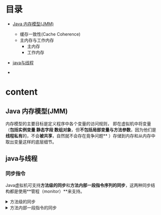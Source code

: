 
# 目录

* [Java 内存模型(JMM)](#Java-内存模型(JMM)])
 
  * 缓存一致性(Cache Coherence)
  * 主内存与工作内存
    * 主内存
    * 工作内存
* [java与线程](#java与线程)
* 





# content
## Java 内存模型(JMM)

  内存模型的主要目标是定义程序中各个变量的访问规则， 即在虚拟机中将变量（**包括实例变量 静态字段 数组对象**，但**不包括局部变量与方法参数**，因为他们是**线程私有**的，不会**被共享**，自然就不会存在竟争问题** ）存储到内存和从内存中取出变量这样的底层细节。
  
## java与线程

### 同步指令
   Java虚拟机可支持**方法级的同步**和**方法内部一段指令序列的同步**，这两种同步结构都是使用**管程（monitor）**来支持。
   
   <details>
   <summary>方法级的同步</summary>
  
   方法级的同步是隐式的，就是说无需通过字节码指令来控制，它实现在方法调用和返回操作中，从类文件中的方法常量池的方法结构中的acc_synchronized 访问标志得知方法是否声明为**同步**，  当方法调用时，调用指令将会检查该标志位，如果设置为同步，执行线程就要求先成功持有**管程**，然后才能执行方法，最后当方法完成（无论正常完成或非正常完成） 时释放管程，在方法执行期间，执行线程持有了管程，其他任何线程都无法再获得同一个管程，如果一个同步方法执行期间抛出异常，并在方法内部无法处理此异常，那麽  这同步方法所持有的管程将在异常抛到同步方法之外时自动释放。
   </details>
   
   <details>
   <summary>方法内部一段指令的同步</summary>
 
  同步一段指令通常是由Java语言中的SYNCHRONIZED语句块来表示，虚拟机中由monitorenter和monitorexit两条指令来支持synchronized关键字的操作。

  </details>
